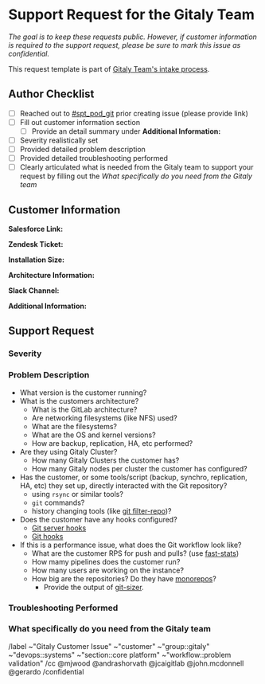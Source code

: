 # Support Request for the Gitaly Team

<!--

The goal of this template is to create a consistent experience for customer support requests from the Gitaly Team. Due to the size of the team and ambitious amount of work we try to complete, it helps us tremendously to have a common issue format for requests that can be prioritized appropriately. It also helps keep a record of issues experienced that can benefit other teams in the future.

As we collaborate on resolution of this issue, the Gitaly team will attempt to utilize this as a single source of truth.

-->

_The goal is to keep these requests public. However, if customer information is required to the support request, please be sure to mark this issue as confidential._

This request template is part of [Gitaly Team's intake process](https://about.gitlab.com/handbook/engineering/development/enablement/systems/gitaly/#how-to-contact-the-team).


## Author Checklist

- [ ] Reached out to [#spt_pod_git](https://gitlab.enterprise.slack.com/archives/C04D5FUADAM) prior creating issue (please provide link)
- [ ] Fill out customer information section
    - [ ] Provide an detail summary under **Additional Information:**
- [ ] Severity realistically set
- [ ] Provided detailed problem description
- [ ] Provided detailed troubleshooting performed
- [ ] Clearly articulated what is needed from the Gitaly team to support your request by filling out the _What specifically do you need from the Gitaly team_

## Customer Information

**Salesforce Link:**

**Zendesk Ticket:**

**Installation Size:**

**Architecture Information:**
<!-- Please include cloud hosting provider if available, links to architecture documents, etc... -->
**Slack Channel:**
<!-- Please include the general slack channel, the slack channel for the incident, etc... -->
**Additional Information:**
<!-- Links to executive summary, customer calls, etc... Anything that helps provide context for the team -->

## Support Request

### Severity

<!-- Please be as realistic as possible here. We are sensitive to the fact that customers are frustrated when things aren't working, but realistically we cannot treat everything as a Severity 1 emergency.

For a good rule of thumb, please refer to the bug prioritization framework located in the handbook here: https://about.gitlab.com/handbook/engineering/infrastructure/engineering-productivity/issue-triage/#severity

For S1 or S2 issues, please follow https://about.gitlab.com/handbook/engineering/development/enablement/systems/gitaly/#urgent-issues-and-outages .
-->

### Problem Description

<!-- Please describe the problem in as much detail as possible. Feel free to include log outputs, screenshots, or anything else that could help the team understand what is happening. -->

- What version is the customer running?
- What is the customers architecture?
    - What is the GitLab architecture?
    - Are networking filesystems (like NFS) used?
    - What are the filesystems?
    - What are the OS and kernel versions?
    - How are backup, replication, HA, etc performed?
- Are they using Gitaly Cluster?
    - How many Gitaly Clusters the customer has?
    - How many Gitaly nodes per cluster the customer has configured?
- Has the customer, or some tools/script (backup, synchro, replication, HA, etc) they set up, directly interacted with the Git repository? 
    - using `rsync` or similar tools?
    - `git` commands?
    - history changing tools (like [git filter-repo](https://github.com/newren/git-filter-repo))?
- Does the customer have any hooks configured?
    - [Git server hooks](https://docs.gitlab.com/ee/administration/server_hooks.html) 
    - [Git hooks](https://git-scm.com/book/en/v2/Customizing-Git-Git-Hooks)
- If this is a performance issue, what does the Git workflow look like?
    - What are the customer RPS for push and pulls? (use [fast-stats](https://gitlab.com/gitlab-com/support/toolbox/fast-stats))
    - How mamy pipelines does the customer run?
    - How many users are working on the instance?
    - How big are the repositories? Do they have [monorepos](https://docs.gitlab.com/ee/user/project/repository/monorepos/)?
        - Provide the output of [git-sizer](https://github.com/github/git-sizer). 

### Troubleshooting Performed

<!-- Please include any initial troubleshooting performed by the customer support or professional services teams -->

### What specifically do you need from the Gitaly team

<!-- Please include specifics such as - architecture review, meeting attendance, product management involvement, etc... -->


/label ~"Gitaly Customer Issue" ~"customer" ~"group::gitaly" ~"devops::systems" ~"section::core platform" ~"workflow::problem validation"
/cc @mjwood @andrashorvath @jcaigitlab @john.mcdonnell @gerardo
/confidential
